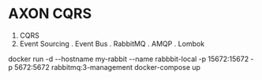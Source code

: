 # AXON CQRS


1. CQRS
2. Event Sourcing
. Event Bus
. RabbitMQ
. AMQP
. Lombok


docker run -d --hostname my-rabbit --name rabbbit-local -p 15672:15672 -p 5672:5672 rabbitmq:3-management
docker-compose up

